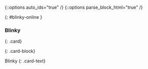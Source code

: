 {::options auto_ids="true" /}
{::options parse_block_html="true" /}

<div>

{: #blinky-online }
### Blinky

{: .card}
<div>

{: .card-block}
<div>

  Blinky
  {: .card-text}
  
</div>
</div>
</div>
<p></p>